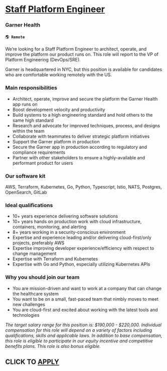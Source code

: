 # [Staff Platform Engineer](https://www.remotewlb.com/apply/staff-platform-engineer-121427)  
### Garner Health  
#### `🌎 Remote`  

We’re looking for a Staff Platform Engineer to architect, operate, and improve the platform our product runs on. This role will report to the VP of Platform Engineering (DevOps/SRE).

Garner is headquartered in NYC, but this position is available for candidates who are comfortable working remotely with the US.

### Main responsibilities

  * Architect, operate, improve and secure the platform the Garner Health app runs on
  * Boost development velocity and productivity 
  * Build systems to a high engineering standard and hold others to the same high standard
  * Research and advocate for improved techniques, process, and designs within the team
  * Collaborate with teammates to deliver strategic platform initiatives
  * Support the Garner platform in production
  * Secure the Garner app in production according to regulatory and compliance requirements
  * Partner with other stakeholders to ensure a highly-available and performant product for users

### Our software kit

AWS, Terraform, Kubernetes, Go, Python, Typescript, Istio, NATS, Postgres, OpenSearch, GitLab

### Ideal qualifications

  * 10+ years experience delivering software solutions
  * 10+ years hands on production work with cloud infrastructure, containers, monitoring, and alerting
  * 8+ years working in a security-conscious environment
  * Expertise and experience leading and/or delivering cloud-first/only projects, preferably AWS
  * Expertise improving developer experience/efficiency with respect to change management 
  * Expertise with Terraform and Kubernetes
  * Expertise with Go and Python, especially utilizing Kubernetes APIs

### Why you should join our team

  * You are mission-driven and want to work at a company that can change the healthcare system
  * You want to be on a small, fast-paced team that nimbly moves to meet new challenges
  * You are cloud-first and excited about working with the latest tools and technologies

_The target salary range for this position is: $190,000 - $220,000. Individual compensation for this role will depend on a variety of factors including qualifications, skills and applicable laws. In addition to base compensation, this role is eligible to participate in our equity incentive and competitive benefits plans. This role is also bonus eligible._

  
## CLICK TO [APPLY](https://www.remotewlb.com/apply/staff-platform-engineer-121427)

